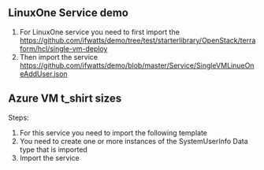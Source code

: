 ## LinuxOne Service demo
1. For LinuxOne service you need to first import the
https://github.com/ifwatts/demo/tree/test/starterlibrary/OpenStack/terraform/hcl/single-vm-deploy
2. Then import the service
https://github.com/ifwatts/demo/blob/master/Service/SingleVMLinueOneAddUser.json

## Azure VM t_shirt sizes
Steps:
1. For this service you need to import the following template
2. You need to create one or more instances of the SystemUserInfo Data type that is imported
3. Import the service

